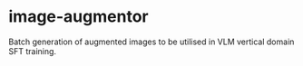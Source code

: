 # image-augmentor
Batch generation of augmented images to be utilised in VLM vertical domain SFT training.
